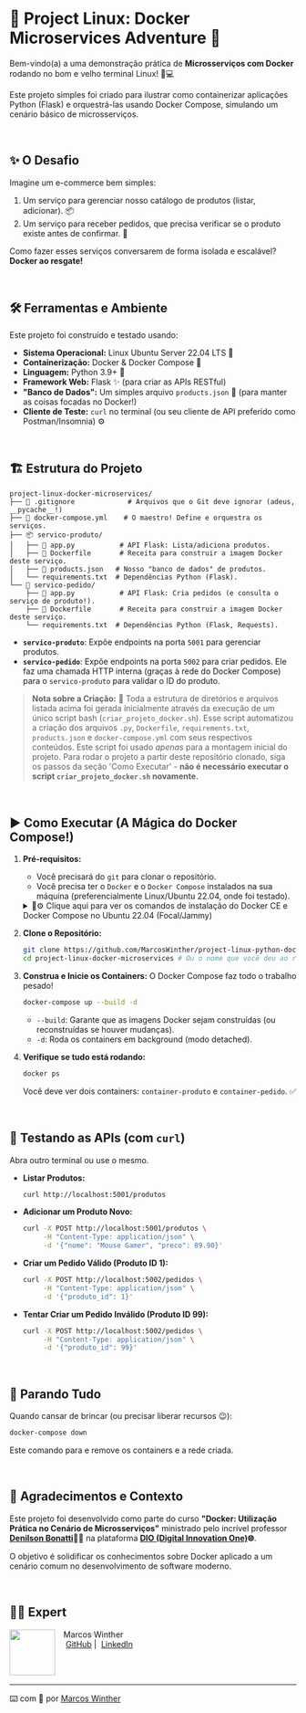 # 🚀 Project Linux: Docker Microservices Adventure 🐳

Bem-vindo(a) a uma demonstração prática de **Microsserviços com Docker** rodando no bom e velho terminal Linux! 🐧💻

Este projeto simples foi criado para ilustrar como containerizar aplicações Python (Flask) e orquestrá-las usando Docker Compose, simulando um cenário básico de microsserviços.

<br>

## ✨ O Desafio

Imagine um e-commerce bem simples:
1.  Um serviço para gerenciar nosso catálogo de produtos (listar, adicionar). 📦
2.  Um serviço para receber pedidos, que precisa verificar se o produto existe antes de confirmar. 🛒

Como fazer esses serviços conversarem de forma isolada e escalável? **Docker ao resgate!**

<br>


## 🛠️ Ferramentas e Ambiente

Este projeto foi construído e testado usando:

*   **Sistema Operacional:** Linux Ubuntu Server 22.04 LTS 🐧
*   **Containerização:** Docker & Docker Compose 🐳
*   **Linguagem:** Python 3.9+ 🐍
*   **Framework Web:** Flask ✨ (para criar as APIs RESTful)
*   **"Banco de Dados":** Um simples arquivo `products.json` 📄 (para manter as coisas focadas no Docker!)
*   **Cliente de Teste:** `curl` no terminal (ou seu cliente de API preferido como Postman/Insomnia) ⚙️

<br>


## 🏗️ Estrutura do Projeto

```
project-linux-docker-microservices/
├── 📄 .gitignore             # Arquivos que o Git deve ignorar (adeus, __pycache__!)
├── 🐳 docker-compose.yml    # O maestro! Define e orquestra os serviços.
├── 📦 servico-produto/
│   ├── 🐍 app.py           # API Flask: Lista/adiciona produtos.
│   ├── 🐳 Dockerfile       # Receita para construir a imagem Docker deste serviço.
│   ├── 📄 products.json   # Nosso "banco de dados" de produtos.
│   └── requirements.txt  # Dependências Python (Flask).
└── 🛒 servico-pedido/
    ├── 🐍 app.py           # API Flask: Cria pedidos (e consulta o serviço de produto!).
    ├── 🐳 Dockerfile       # Receita para construir a imagem Docker deste serviço.
    └── requirements.txt  # Dependências Python (Flask, Requests).
```

*   **`servico-produto`**: Expõe endpoints na porta `5001` para gerenciar produtos.
*   **`servico-pedido`**: Expõe endpoints na porta `5002` para criar pedidos. Ele faz uma chamada HTTP interna (graças à rede do Docker Compose) para o `servico-produto` para validar o ID do produto.

> **Nota sobre a Criação:** 📝 Toda a estrutura de diretórios e arquivos listada acima foi gerada inicialmente através da execução de um único script bash (`criar_projeto_docker.sh`). Esse script automatizou a criação dos arquivos `.py`, `Dockerfile`, `requirements.txt`, `products.json` e `docker-compose.yml` com seus respectivos conteúdos. Este script foi usado *apenas* para a montagem inicial do projeto. Para rodar o projeto a partir deste repositório clonado, siga os passos da seção 'Como Executar' - **não é necessário executar o script `criar_projeto_docker.sh` novamente.**

<br>


## ▶️ Como Executar (A Mágica do Docker Compose!)

1.  **Pré-requisitos:**
    *   Você precisará do `git` para clonar o repositório.
    *   Você precisa ter o `Docker` e o `Docker Compose` instalados na sua máquina (preferencialmente Linux/Ubuntu 22.04, onde foi testado).

    <details>
    <summary>🐧⚙️ Clique aqui para ver os comandos de instalação do Docker CE e Docker Compose no Ubuntu 22.04 (Focal/Jammy)</summary>

    Estes foram os passos seguidos para instalar o Docker Engine (CE - Community Edition) no Ubuntu 22.04. Para outras distribuições, consulte a [documentação oficial do Docker](https://docs.docker.com/engine/install/).

    ```bash
    # 1. Atualizar lista de pacotes
    sudo apt update

    # 2. Instalar pacotes necessários para adicionar repositórios HTTPS
    sudo apt install apt-transport-https ca-certificates curl software-properties-common -y

    # 3. Criar diretório para chaves GPG (se não existir)
    sudo mkdir -p /etc/apt/keyrings

    # 4. Baixar a chave GPG oficial do Docker e salvar
    curl -fsSL https://download.docker.com/linux/ubuntu/gpg | sudo tee /etc/apt/keyrings/docker.gpg > /dev/null

    # 5. Adicionar o repositório oficial do Docker ao APT sources
    # (Nota: O comando detecta a arquitetura e a versão do Ubuntu automaticamente)
    echo \
      "deb [arch=$(dpkg --print-architecture) signed-by=/etc/apt/keyrings/docker.gpg] https://download.docker.com/linux/ubuntu \
      $(lsb_release -cs) stable" | sudo tee /etc/apt/sources.list.d/docker.list > /dev/null

    # (Alternativa manual para Focal/Jammy se o comando acima falhar)
    # sudo add-apt-repository "deb [arch=amd64] https://download.docker.com/linux/ubuntu $(lsb_release -cs) stable"

    # 6. Atualizar lista de pacotes novamente após adicionar o repo Docker
    sudo apt update

    # 7. (Opcional) Verificar se o repo Docker foi adicionado corretamente
    # apt-cache policy docker-ce

    # 8. Instalar o Docker Engine (CE) e o plugin do Compose V2
    sudo apt install docker-ce docker-ce-cli containerd.io docker-buildx-plugin docker-compose-plugin -y
    
    # Ou, se preferir instalar o docker-compose standalone (versão V1, mais antiga mas comum):
    # sudo apt install docker-compose -y

    # 9. Verificar se o Docker está rodando
    sudo systemctl status docker

    # 10. (Opcional, mas recomendado) Adicionar seu usuário ao grupo docker para rodar comandos sem 'sudo'
    # É necessário fazer logout e login novamente para a mudança ter efeito!
    sudo usermod -aG docker ${USER}
    echo "Lembre-se de fazer logout e login para usar docker sem sudo!"
    ```

    </details>

2.  **Clone o Repositório:**
    ```bash
    git clone https://github.com/MarcosWinther/project-linux-python-docker-microservices-example
    cd project-linux-docker-microservices # Ou o nome que você deu ao repositório
    ```
3.  **Construa e Inicie os Containers:** O Docker Compose faz todo o trabalho pesado!
    ```bash
    docker-compose up --build -d
    ```
    *   `--build`: Garante que as imagens Docker sejam construídas (ou reconstruídas se houver mudanças).
    *   `-d`: Roda os containers em background (modo detached).

4.  **Verifique se tudo está rodando:**
    ```bash
    docker ps
    ```
    Você deve ver dois containers: `container-produto` e `container-pedido`. ✅

<br>


## 🧪 Testando as APIs (com `curl`)

Abra outro terminal ou use o mesmo.

*   **Listar Produtos:**
    ```bash
    curl http://localhost:5001/produtos
    ```

*   **Adicionar um Produto Novo:**
    ```bash
    curl -X POST http://localhost:5001/produtos \
         -H "Content-Type: application/json" \
         -d '{"nome": "Mouse Gamer", "preco": 89.90}'
    ```

*   **Criar um Pedido Válido (Produto ID 1):**
    ```bash
    curl -X POST http://localhost:5002/pedidos \
         -H "Content-Type: application/json" \
         -d '{"produto_id": 1}'
    ```

*   **Tentar Criar um Pedido Inválido (Produto ID 99):**
    ```bash
    curl -X POST http://localhost:5002/pedidos \
         -H "Content-Type: application/json" \
         -d '{"produto_id": 99}'
    ```

<br>


## 🧹 Parando Tudo

Quando cansar de brincar (ou precisar liberar recursos 😉):

```bash
docker-compose down
```
Este comando para e remove os containers e a rede criada.

<br>


## 🙏 Agradecimentos e Contexto

Este projeto foi desenvolvido como parte do curso **"Docker: Utilização Prática no Cenário de Microsserviços"** ministrado pelo incrível professor **[Denilson Bonatti](https://www.linkedin.com/in/denilsonbonatti/)👨‍🏫** na plataforma **[DIO (Digital Innovation One)](https://dio.me/)🌐**.

O objetivo é solidificar os conhecimentos sobre Docker aplicado a um cenário comum no desenvolvimento de software moderno.

<br>


## 👨‍💻 Expert

<p>
    <img 
      align=left 
      margin=10 
      width=80 
      src="https://avatars.githubusercontent.com/u/44624583?v=4"
    />
    <p>&nbsp&nbsp&nbspMarcos Winther<br>
    &nbsp&nbsp&nbsp
    <a href="https://github.com/MarcosWinther">
    GitHub</a>&nbsp;|&nbsp;
    <a href="https://www.linkedin.com/in/marcoswinthersilva/">LinkedIn</a>
    </p>
</p>
<br/><br/>

---

⌨️ com 💜 por [Marcos Winther](https://github.com/MarcosWinther)
